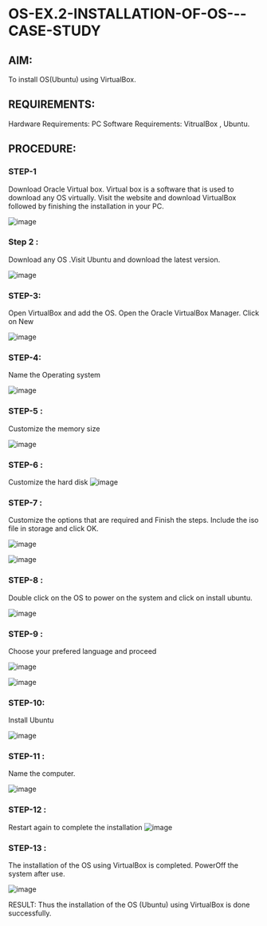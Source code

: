 # OS-EX.2-INSTALLATION-OF-OS---CASE-STUDY

## AIM:

To install OS(Ubuntu) using VirtualBox.

## REQUIREMENTS:

  Hardware Requirements: PC 
  Software Requirements: VitrualBox , Ubuntu.


## PROCEDURE:

### STEP-1
Download Oracle Virtual box. Virtual box is a software that is used to download any OS virtually. Visit the website and download VirtualBox followed by finishing the installation in your PC.

![image](https://github.com/Jayabharathi3/OS-EX.2-INSTALLATION-OF-OS---CASE-STUDY/assets/120367796/797066c4-c399-4e3d-9e2a-6877f0ac4ab3)

### Step 2 : 
Download any OS .Visit Ubuntu and download the latest version.

![image](https://github.com/Jayabharathi3/OS-EX.2-INSTALLATION-OF-OS---CASE-STUDY/assets/120367796/f1a54c04-d219-4ead-a8c5-e3923ec1e4c3)



### STEP-3:
 Open VirtualBox and add the OS. Open the Oracle VirtualBox Manager. Click on New


![image](https://github.com/Jayabharathi3/OS-EX.2-INSTALLATION-OF-OS---CASE-STUDY/assets/120367796/d3de789f-cd70-49ff-9197-f213d498fa1c)


### STEP-4:
Name the Operating system

![image](https://github.com/Jayabharathi3/OS-EX.2-INSTALLATION-OF-OS---CASE-STUDY/assets/120367796/43b45653-53a4-4c26-9c23-a6e116fe7bac)


### STEP-5 :

Customize the memory size

![image](https://github.com/Jayabharathi3/OS-EX.2-INSTALLATION-OF-OS---CASE-STUDY/assets/120367796/b29ab2fe-d49d-4ff0-8b9f-6784a5f40b44)


### STEP-6 : 
Customize the hard disk
![image](https://github.com/Jayabharathi3/OS-EX.2-INSTALLATION-OF-OS---CASE-STUDY/assets/120367796/10ccb652-4c23-4c1b-8902-9ea5fd35121c)


### STEP-7 :

Customize the options that are required and Finish the steps. Include the iso file in storage and click OK.

![image](https://github.com/Jayabharathi3/OS-EX.2-INSTALLATION-OF-OS---CASE-STUDY/assets/120367796/6dea865d-8549-4e97-b35a-6388d62a71bf)


![image](https://github.com/Jayabharathi3/OS-EX.2-INSTALLATION-OF-OS---CASE-STUDY/assets/120367796/84914c95-ccfb-4423-bded-9105dd96a951)


### STEP-8 :

Double click on the OS to power on the system and click on install ubuntu.

 ![image](https://github.com/Jayabharathi3/OS-EX.2-INSTALLATION-OF-OS---CASE-STUDY/assets/120367796/a8e6b891-5320-4539-8da5-25b0c5f4258e)


### STEP-9 :
 Choose your prefered language and proceed

 ![image](https://github.com/Jayabharathi3/OS-EX.2-INSTALLATION-OF-OS---CASE-STUDY/assets/120367796/68bbc094-5c90-4939-b655-f4da8e15c3c5)

 ![image](https://github.com/Jayabharathi3/OS-EX.2-INSTALLATION-OF-OS---CASE-STUDY/assets/120367796/94c31f21-86f8-4f23-822f-deae94116819)



### STEP-10:
  Install Ubuntu
  
![image](https://github.com/Jayabharathi3/OS-EX.2-INSTALLATION-OF-OS---CASE-STUDY/assets/120367796/808640a0-7af9-4147-90c5-d44e93a287a1)


### STEP-11 :
  Name the computer.

  ![image](https://github.com/Jayabharathi3/OS-EX.2-INSTALLATION-OF-OS---CASE-STUDY/assets/120367796/ff3740c9-2742-4e6b-9d0e-e184f2a06975)


### STEP-12 :

Restart again to complete the installation
![image](https://github.com/Jayabharathi3/OS-EX.2-INSTALLATION-OF-OS---CASE-STUDY/assets/120367796/9ad3995e-6f57-4ea7-8b02-553eee164ddf)


### STEP-13 : 

 The installation of the OS using VirtualBox is completed. PowerOff the system after use.

![image](https://github.com/Jayabharathi3/OS-EX.2-INSTALLATION-OF-OS---CASE-STUDY/assets/120367796/74b6fd6b-f7cc-4edf-a36b-6778e4f79b2d)



RESULT:
Thus the installation of the OS (Ubuntu) using VirtualBox is done successfully.
